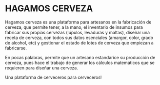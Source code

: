# HAGAMOS CERVEZA

Hagamos cerveza es una plataforma para artesanos en la fabricación de cerveza, que permite tener, a la mano, el inventario de insumos para fabricar sus propias cervezas (lúpulos, levaduras y maltas), diseñar una receta de cerveza, con todos sus datos esenciales (amargor, color, grado de alcohol, etc) y gestionar el estado de lotes de cerveza que empiezan a fabricarse.

En pocas palabras, permite que un artesano estandarice su producción de cerveza, pues hace el trabajo de generar los cálculos matemáticos que se requieren para diseñar una cerveza.

Una plataforma de cerveceros para cerveceros!
